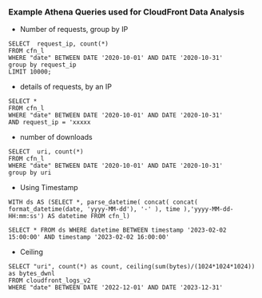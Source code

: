 ### Example Athena Queries used for CloudFront Data Analysis

- Number of requests, group by IP
```
SELECT  request_ip, count(*)
FROM cfn_l
WHERE "date" BETWEEN DATE '2020-10-01' AND DATE '2020-10-31'
group by request_ip
LIMIT 10000;
```
- details of requests,  by an IP
```
SELECT *
FROM cfn_l
WHERE "date" BETWEEN DATE '2020-10-01' AND DATE '2020-10-31'
AND request_ip = 'xxxxx
```
- number of downloads
```
SELECT  uri, count(*)
FROM cfn_l
WHERE "date" BETWEEN DATE '2020-10-01' AND DATE '2020-10-31'
group by uri
```
- Using Timestamp
```
WITH ds AS (SELECT *, parse_datetime( concat( concat( format_datetime(date, 'yyyy-MM-dd'), '-' ), time ),'yyyy-MM-dd-HH:mm:ss') AS datetime FROM cfn_l) 

SELECT * FROM ds WHERE datetime BETWEEN timestamp '2023-02-02 15:00:00' AND timestamp '2023-02-02 16:00:00'
```
- Ceiling
```
SELECT "uri", count(*) as count, ceiling(sum(bytes)/(1024*1024*1024)) as bytes_dwnl
FROM cloudfront_logs_v2
WHERE "date" BETWEEN DATE '2022-12-01' AND DATE '2023-12-31'
```
